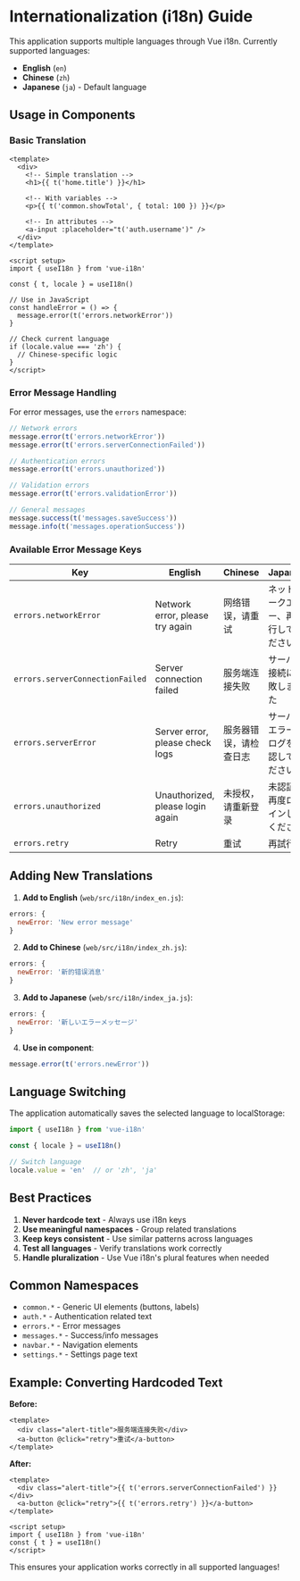 # Internationalization (i18n) Guide

This application supports multiple languages through Vue i18n. Currently supported languages:
- **English** (`en`)
- **Chinese** (`zh`) 
- **Japanese** (`ja`) - Default language

## Usage in Components

### Basic Translation
```vue
<template>
  <div>
    <!-- Simple translation -->
    <h1>{{ t('home.title') }}</h1>
    
    <!-- With variables -->
    <p>{{ t('common.showTotal', { total: 100 }) }}</p>
    
    <!-- In attributes -->
    <a-input :placeholder="t('auth.username')" />
  </div>
</template>

<script setup>
import { useI18n } from 'vue-i18n'

const { t, locale } = useI18n()

// Use in JavaScript
const handleError = () => {
  message.error(t('errors.networkError'))
}

// Check current language
if (locale.value === 'zh') {
  // Chinese-specific logic
}
</script>
```

### Error Message Handling

For error messages, use the `errors` namespace:

```javascript
// Network errors
message.error(t('errors.networkError'))
message.error(t('errors.serverConnectionFailed'))

// Authentication errors  
message.error(t('errors.unauthorized'))

// Validation errors
message.error(t('errors.validationError'))

// General messages
message.success(t('messages.saveSuccess'))
message.info(t('messages.operationSuccess'))
```

### Available Error Message Keys

| Key | English | Chinese | Japanese |
|-----|---------|---------|----------|
| `errors.networkError` | Network error, please try again | 网络错误，请重试 | ネットワークエラー、再試行してください |
| `errors.serverConnectionFailed` | Server connection failed | 服务端连接失败 | サーバー接続に失敗しました |
| `errors.serverError` | Server error, please check logs | 服务器错误，请检查日志 | サーバーエラー、ログを確認してください |
| `errors.unauthorized` | Unauthorized, please login again | 未授权，请重新登录 | 未認証、再度ログインしてください |
| `errors.retry` | Retry | 重试 | 再試行 |

## Adding New Translations

1. **Add to English** (`web/src/i18n/index_en.js`):
```javascript
errors: {
  newError: 'New error message'
}
```

2. **Add to Chinese** (`web/src/i18n/index_zh.js`):
```javascript
errors: {
  newError: '新的错误消息'
}
```

3. **Add to Japanese** (`web/src/i18n/index_ja.js`):
```javascript
errors: {
  newError: '新しいエラーメッセージ'
}
```

4. **Use in component**:
```javascript
message.error(t('errors.newError'))
```

## Language Switching

The application automatically saves the selected language to localStorage:

```javascript
import { useI18n } from 'vue-i18n'

const { locale } = useI18n()

// Switch language
locale.value = 'en'  // or 'zh', 'ja'
```

## Best Practices

1. **Never hardcode text** - Always use i18n keys
2. **Use meaningful namespaces** - Group related translations
3. **Keep keys consistent** - Use similar patterns across languages
4. **Test all languages** - Verify translations work correctly
5. **Handle pluralization** - Use Vue i18n's plural features when needed

## Common Namespaces

- `common.*` - Generic UI elements (buttons, labels)
- `auth.*` - Authentication related text
- `errors.*` - Error messages
- `messages.*` - Success/info messages
- `navbar.*` - Navigation elements
- `settings.*` - Settings page text

## Example: Converting Hardcoded Text

**Before:**
```vue
<template>
  <div class="alert-title">服务端连接失败</div>
  <a-button @click="retry">重试</a-button>
</template>
```

**After:**
```vue
<template>
  <div class="alert-title">{{ t('errors.serverConnectionFailed') }}</div>
  <a-button @click="retry">{{ t('errors.retry') }}</a-button>
</template>

<script setup>
import { useI18n } from 'vue-i18n'
const { t } = useI18n()
</script>
```

This ensures your application works correctly in all supported languages! 